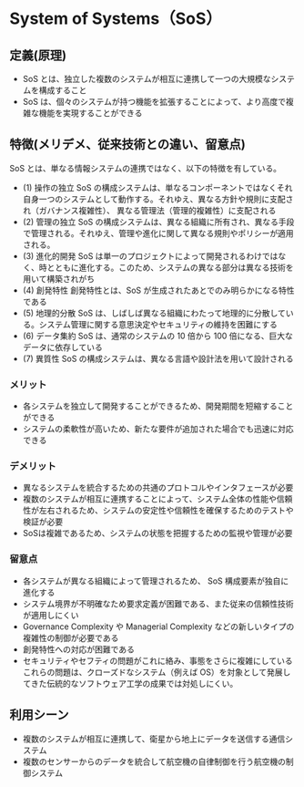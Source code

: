 # System of Systems（SoS）
## 定義(原理)
* SoS とは、独立した複数のシステムが相互に連携して一つの大規模なシステムを構成すること
* SoS は、個々のシステムが持つ機能を拡張することによって、より高度で複雑な機能を実現することができる

## 特徴(メリデメ、従来技術との違い、留意点)
SoS とは、単なる情報システムの連携ではなく、以下の特徴を有している。
* (1) 操作の独立 SoS の構成システムは、単なるコンポーネントではなくそれ自身一つのシステムとして動作する。それゆえ、異なる方針や規則に支配され（ガバナンス複雑性）、 異なる管理法（管理的複雑性）に支配される
* (2) 管理の独立 SoS の構成システムは、異なる組織に所有され、異なる手段で管理される。それゆえ、管理や進化に関して異なる規則やポリシーが適用される。
* (3) 進化的開発 SoS は単一のプロジェクトによって開発されるわけではなく、時とともに進化する。このため、システムの異なる部分は異なる技術を用いて構築されがち
* (4) 創発特性 創発特性とは、SoS が生成されたあとでのみ明らかになる特性である
* (5) 地理的分散 SoS は、しばしば異なる組織にわたって地理的に分散している。システム管理に関する意思決定やセキュリティの維持を困難にする
* (6) データ集約 SoS は、通常のシステムの 10 倍から 100 倍になる、巨大なデータに依存している
* (7) 異質性 SoS の構成システムは、異なる言語や設計法を用いて設計される

### メリット
* 各システムを独立して開発することができるため、開発期間を短縮することができる
* システムの柔軟性が高いため、新たな要件が追加された場合でも迅速に対応できる

### デメリット
* 異なるシステムを統合するための共通のプロトコルやインタフェースが必要
* 複数のシステムが相互に連携することによって、システム全体の性能や信頼性が左右されるため、システムの安定性や信頼性を確保するためのテストや検証が必要
* SoSは複雑であるため、システムの状態を把握するための監視や管理が必要

### 留意点
* 各システムが異なる組織によって管理されるため、 SoS 構成要素が独自に進化する
* システム境界が不明確なため要求定義が困難である、また従来の信頼性技術が適用しにくい
* Governance Complexity や Managerial Complexity などの新しいタイプの複雑性の制御が必要である
* 創発特性への対応が困難である
* セキュリティやセフティの問題がこれに絡み、事態をさらに複雑にしている
これらの問題は、クローズドなシステム（例えば OS）を対象として発展してきた伝統的なソフトウェア工学の成果では対処しにくい。

## 利用シーン
* 複数のシステムが相互に連携して、衛星から地上にデータを送信する通信システム
* 複数のセンサーからのデータを統合して航空機の自律制御を行う航空機の制御システム

